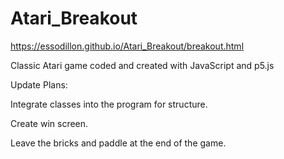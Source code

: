 # Atari_Breakout

https://essodillon.github.io/Atari_Breakout/breakout.html

Classic Atari game coded and created with JavaScript and p5.js

Update Plans:

Integrate classes into the program for structure.

Create win screen.

Leave the bricks and paddle at the end of the game.
